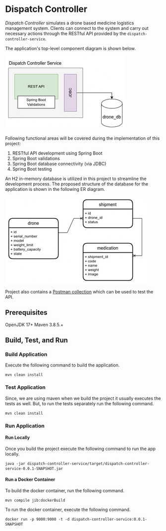 # Dispatch Controller

*Dispatch Controller* simulates a drone based medicine logistics management system. Clients can connect to the system and carry out necessary actions through the RESTful API provided by the `dispatch-controller-service`.

The application's top-level component diagram is shown below.

![component-diagram](_images/component-diagram.png)

Following functional areas will be covered during the implementation of this project:
1. RESTful API development using Spring Boot
2. Spring Boot validations
3. Spring Boot database connectivity (via JDBC)
4. Spring Boot testing

An H2 in-memory database is utilized in this project to streamline the development process. The proposed structure of the database for the application is shown in the following ER diagram.

![er-diagram](_images/er-diagram.png)

Project also contains a [Postman collection](_docs/dispatch-controller.postman_collection.json) which can be used to test the API.

## Prerequisites
OpenJDK 17+
Maven 3.8.5.+

## Build, Test, and Run ##

### Build Application ###

Execute the following command to build the application.
```shell
mvn clean install
```

### Test Application ###

Since, we are using maven when we build the project it usually executes the tests as well. But, to run the tests
separately run the following command.
```shell
mvn clean install
```

### Run Application ###

#### Run Locally ####

Once you build the project execute the following command to run the app locally.
```shell
java -jar dispatch-controller-service/target/dispatch-controller-service-0.0.1-SNAPSHOT.jar
```

#### Run a Docker Container ####

To build the docker container, run the following command.
```shell
mvn compile jib:dockerBuild
```

To run the docker container, execute the following command.
```shell
docker run -p 9000:9000 -t -d dispatch-controller-service:0.0.1-SNAPSHOT
```
